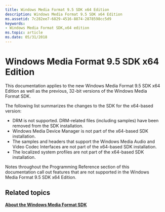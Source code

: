 ```yaml
---
title: Windows Media Format 9.5 SDK x64 Edition
description: Windows Media Format 9.5 SDK x64 Edition
ms.assetid: 7c282ee7-6829-4516-8874-2878598cc5d9
keywords:
- Windows Media Format SDK,x64 edition
ms.topic: article
ms.date: 05/31/2018
---
```


# Windows Media Format 9.5 SDK x64 Edition

This documentation applies to the new Windows Media Format 9.5 SDK x64 Edition as well as the previous, 32-bit versions of the Windows Media Format SDK.

The following list summarizes the changes to the SDK for the x64-based version:

-   DRM is not supported. DRM-related files (including samples) have been removed from the SDK installation.
-   Windows Media Device Manager is not part of the x64-based SDK installation.
-   The samples and headers that support the Windows Media Audio and Video Codec Interfaces are not part of the x64-based SDK installation.
-   The localized system profiles are not part of the x64-based SDK installation.

Notes throughout the Programming Reference section of this documentation call out features that are not supported in the Windows Media Format 9.5 SDK x64 Edition.

## Related topics

<dl> <dt>

[**About the Windows Media Format SDK**](about-the-windows-media-format-sdk.md)
</dt> </dl>

 

 





